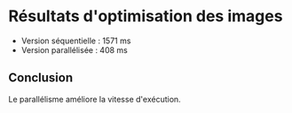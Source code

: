 # Résultats d'optimisation des images

- Version séquentielle : 1571 ms
- Version parallélisée : 408 ms

## Conclusion
Le parallélisme améliore la vitesse d'exécution.
